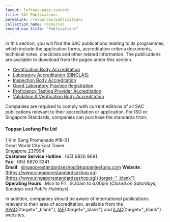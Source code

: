 ```yaml
---
layout: leftnav-page-content
title: SAC Publications
permalink: /resources/publications
collection_name: resources
second_nav_title: "Publications"
---
```


In this section, you will find the SAC publications relating to its programmes, which include the application forms, accreditation criteria documents, technical notes, checklists and other related information. The publications are available to download from the pages under this section.

* [Certification Body Accreditation](/resources/publications/certification-body-accreditation)
* [Laboratory Accreditation (SINGLAS)](/resources/publications/laboratory-accreditation)
* [Inspection Body Accreditation](/resources/publications/inspection-body-accreditation)
* [Good Laboratory Practice Registration](/resources/publications/good-laboratory-practice-registration) 
* [Proficiency Testing Provider Accreditation](/resources/publications/proficiency-testing-provider-accreditation)
* [Validation & Verification Body Accreditation](/resources/publications/validation-and-verification-body-accreditation)

Companies are required to comply with current editions of all SAC publications relevant to their accreditation or application. For ISO or Singapore Standards, companies can purchase the standards from: 

#### Toppan Leefung Pte Ltd 
1 Kim Seng Promenade #18-01  
Great World City East Tower  
Singapore 237994  
**Customer Service Hotline** : (65) 6826 9691  
**Fax** : (65) 6820 3341  
**Email** : <singaporestandardseshop@toppanleefung.com>
**Website** : [https://www.singaporestandardseshop.sg](https://www.singaporestandardseshop.sg){:target="_blank"}  
**Operating Hours** : Mon to Fri : 9.30am to 6.00pm (_Closed on Saturdays, Sundays and Public Holidays_)

In addition, companies should be aware of international publications relevant to their area of accreditation, available from the [APAC](https://www.apac-accreditation.org/){:target="_blank"}, [IAF](http://www.iaf.nu/){:target="_blank"} and [ILAC](http://www.ilac.org/){:target="_blank"} websites.

